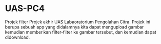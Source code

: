 # UAS-PC4
Projek filter
Projek akhir UAS Labaoratorium Pengolahan Citra. Projek ini berupa sebuah app yang didalamnya kita dapat mengupload gambar kemudian memberikan filter-filter ke gambar tersebut, dan kemudian dapat didownload.

